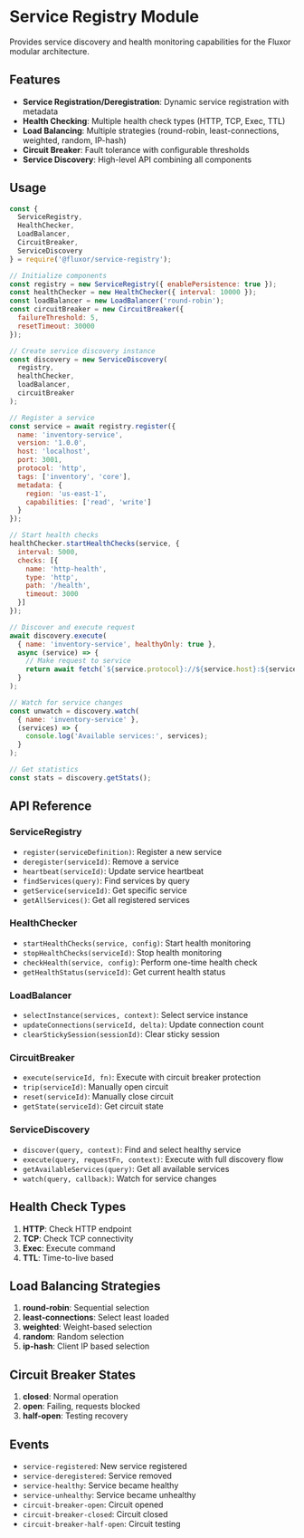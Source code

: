 # Service Registry Module

Provides service discovery and health monitoring capabilities for the Fluxor modular architecture.

## Features

- **Service Registration/Deregistration**: Dynamic service registration with metadata
- **Health Checking**: Multiple health check types (HTTP, TCP, Exec, TTL)
- **Load Balancing**: Multiple strategies (round-robin, least-connections, weighted, random, IP-hash)
- **Circuit Breaker**: Fault tolerance with configurable thresholds
- **Service Discovery**: High-level API combining all components

## Usage

```javascript
const { 
  ServiceRegistry, 
  HealthChecker, 
  LoadBalancer, 
  CircuitBreaker, 
  ServiceDiscovery 
} = require('@fluxor/service-registry');

// Initialize components
const registry = new ServiceRegistry({ enablePersistence: true });
const healthChecker = new HealthChecker({ interval: 10000 });
const loadBalancer = new LoadBalancer('round-robin');
const circuitBreaker = new CircuitBreaker({ 
  failureThreshold: 5,
  resetTimeout: 30000 
});

// Create service discovery instance
const discovery = new ServiceDiscovery(
  registry, 
  healthChecker, 
  loadBalancer, 
  circuitBreaker
);

// Register a service
const service = await registry.register({
  name: 'inventory-service',
  version: '1.0.0',
  host: 'localhost',
  port: 3001,
  protocol: 'http',
  tags: ['inventory', 'core'],
  metadata: {
    region: 'us-east-1',
    capabilities: ['read', 'write']
  }
});

// Start health checks
healthChecker.startHealthChecks(service, {
  interval: 5000,
  checks: [{
    name: 'http-health',
    type: 'http',
    path: '/health',
    timeout: 3000
  }]
});

// Discover and execute request
await discovery.execute(
  { name: 'inventory-service', healthyOnly: true },
  async (service) => {
    // Make request to service
    return await fetch(`${service.protocol}://${service.host}:${service.port}/api/inventory`);
  }
);

// Watch for service changes
const unwatch = discovery.watch(
  { name: 'inventory-service' },
  (services) => {
    console.log('Available services:', services);
  }
);

// Get statistics
const stats = discovery.getStats();
```

## API Reference

### ServiceRegistry

- `register(serviceDefinition)`: Register a new service
- `deregister(serviceId)`: Remove a service
- `heartbeat(serviceId)`: Update service heartbeat
- `findServices(query)`: Find services by query
- `getService(serviceId)`: Get specific service
- `getAllServices()`: Get all registered services

### HealthChecker

- `startHealthChecks(service, config)`: Start health monitoring
- `stopHealthChecks(serviceId)`: Stop health monitoring
- `checkHealth(service, config)`: Perform one-time health check
- `getHealthStatus(serviceId)`: Get current health status

### LoadBalancer

- `selectInstance(services, context)`: Select service instance
- `updateConnections(serviceId, delta)`: Update connection count
- `clearStickySession(sessionId)`: Clear sticky session

### CircuitBreaker

- `execute(serviceId, fn)`: Execute with circuit breaker protection
- `trip(serviceId)`: Manually open circuit
- `reset(serviceId)`: Manually close circuit
- `getState(serviceId)`: Get circuit state

### ServiceDiscovery

- `discover(query, context)`: Find and select healthy service
- `execute(query, requestFn, context)`: Execute with full discovery flow
- `getAvailableServices(query)`: Get all available services
- `watch(query, callback)`: Watch for service changes

## Health Check Types

1. **HTTP**: Check HTTP endpoint
2. **TCP**: Check TCP connectivity
3. **Exec**: Execute command
4. **TTL**: Time-to-live based

## Load Balancing Strategies

1. **round-robin**: Sequential selection
2. **least-connections**: Select least loaded
3. **weighted**: Weight-based selection
4. **random**: Random selection
5. **ip-hash**: Client IP based selection

## Circuit Breaker States

1. **closed**: Normal operation
2. **open**: Failing, requests blocked
3. **half-open**: Testing recovery

## Events

- `service-registered`: New service registered
- `service-deregistered`: Service removed
- `service-healthy`: Service became healthy
- `service-unhealthy`: Service became unhealthy
- `circuit-breaker-open`: Circuit opened
- `circuit-breaker-closed`: Circuit closed
- `circuit-breaker-half-open`: Circuit testing